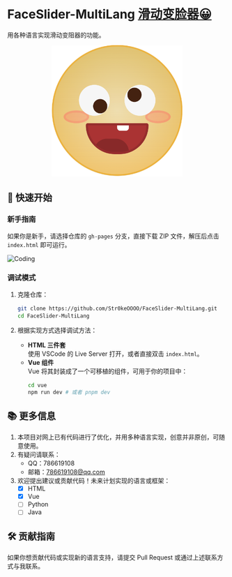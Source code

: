# FaceSlider-MultiLang [滑动变脸器😀](https://str0keoooo.github.io/FaceSlider-MultiLang/)

用各种语言实现滑动变阻器的功能。

<div align="center">
  <img src="docs/FaceSlider.png" alt="FaceSlider" width="300" />
</div>

## 🚀 快速开始

### 新手指南
如果你是新手，请选择仓库的 `gh-pages` 分支，直接下载 ZIP 文件，解压后点击 `index.html` 即可运行。

![Coding](docs/teach.gif)

### 调试模式
1. 克隆仓库：
   ```bash
   git clone https://github.com/Str0keOOOO/FaceSlider-MultiLang.git
   cd FaceSlider-MultiLang
   ```

2. 根据实现方式选择调试方法：
   - **HTML 三件套**  
     使用 VSCode 的 Live Server 打开，或者直接双击 `index.html`。
   - **Vue 组件**  
     Vue 将其封装成了一个可移植的组件，可用于你的项目中：
     ```bash
     cd vue
     npm run dev # 或者 pnpm dev
     ```

## 📚 更多信息

1. 本项目对网上已有代码进行了优化，并用多种语言实现，创意并非原创，可随意使用。
2. 有疑问请联系：
   - QQ：786619108
   - 邮箱：786619108@qq.com
3. 欢迎提出建议或贡献代码！未来计划实现的语言或框架：
   - [x] HTML
   - [x] Vue
   - [ ] Python
   - [ ] Java

## 🛠️ 贡献指南

如果你想贡献代码或实现新的语言支持，请提交 Pull Request 或通过上述联系方式与我联系。